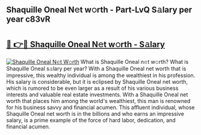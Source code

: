 ## Shaquille Oneal N𝚎t w𝚘rth - Part-LvQ S𝚊lary per year c83vR

# <h2><a href="http://gc2c32a.nevu.top/?p=Shaquille+Oneal">🔗 👉🔴 Shaquille Oneal N𝚎t w𝚘rth - S𝚊lary</a></h2>

[![Shaquille Oneal N𝚎t W𝚘rth](https://i.imgur.com/Oavwk0R.jpeg)](http://gc2c32a.nevu.top/?p=Shaquille+Oneal)
What is Shaquille Oneal n𝚎t w𝚘rth? What is Shaquille Oneal s𝚊lary per year?
With a Shaquille Oneal net worth that is impressive, this wealthy individual is among the wealthiest in his profession. His salary is considerable, but it is eclipsed by Shaquille Oneal net worth, which is rumored to be even larger as a result of his various business interests and valuable real estate investments. With a Shaquille Oneal net worth that places him among the world's wealthiest, this man is renowned for his business savvy and financial acumen. This affluent individual, whose Shaquille Oneal net worth is in the billions and who earns an impressive salary, is a prime example of the force of hard labor, dedication, and financial acumen.
